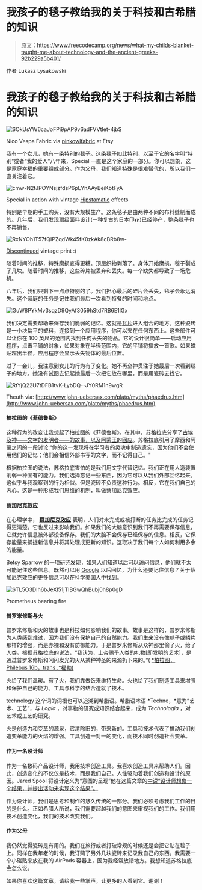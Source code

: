 # 我孩子的毯子教给我的关于科技和古希腊的知识

> 原文：<https://www.freecodecamp.org/news/what-my-childs-blanket-taught-me-about-technology-and-the-ancient-greeks-92b229a5b401/>

作者 Lukasz Lysakowski

# 我孩子的毯子教给我的关于科技和古希腊的知识

![6OkUsYW6caJoFPi9pAP9v6adFVVtIet-4jbS](img/70431b68ed01e96186940dbfd9da2151.png)

Nico Vespa Fabric via [pinkowlfabric](https://www.etsy.com/shop/pinkowlfabric?ref=l2-shopheader-name) at Etsy

我有一个女儿，她有一条特别的毯子。这条毯子如此特别，以至于它的名字叫“特别”或者“我的爱人”八年来，Special 一直是这个家庭的一部分。你可以想象，这是家庭幸福的重要组成部分。作为父母，我们知道特殊是很难替代的，所以我们一直关注着它。

![cmw-N2tJPOYNsjzfdsP6pLYhAAyBeiKbtFyA](img/79589ff24e7e7dda40bccb4aea630ae3.png)

Special in action with vintage [Hipstamatic](http://hipstamatic.com/) effects

特别是早期的手工购买，没有大规模生产。这条毯子是由两种不同的布料缝制而成的。几年后，我们发现顶级面料设计(一种复古的日本印花)已经停产，整条毯子也不再销售。

![RxNYOh1T57fQIPZqdWk45fK0zkAk8cBRb8w-](img/59287af316772667ae2521a130969f07.png)

[Discontinued](https://www.etsy.com/listing/202281357/echino-nico-vespa-fabric-echino-scooter) vintage print :(

随着时间的推移，特殊磨损变得更糟。顶层织物剥落了。身体开始磨损。毯子裂成了几块。随着时间的推移，这些碎片被丢弃和丢失。每一个缺失都导致了一场危机。

八年后，我们只剩下一点点特别的了。我们担心最后的碎片会丢失，毯子会永远消失。这个家庭的任务是记住我们最后一次看到特餐的时间和地点。

![GuW8PYkMv3sqzD9QyAf3059hStd7RB6E1IGx](img/2e2378e51f2af6ed8dbe0e692a962f11.png)

我们决定需要帮助来保存我们脆弱的记忆。这就是[瓦片](https://www.thetileapp.com)进入组合的地方。这种瓷砖是一小块扁平的塑料，连接到一个应用程序，你可以夹在任何东西上。这些部件可以让你在 100 英尺的范围内找到任何丢失的物品。它的设计很简单——启动应用程序，点击平铺的对象，如果对象在半径范围内，它的平铺将播放一首歌。如果磁贴超出半径，应用程序会显示丢失物体的最后位置。

过了一会儿，我注意到女儿的行为有了变化。她不再全神贯注于她最后一次看到毯子的地方。她没有试图去记起她最后一次把它放在哪里，而是用瓷砖去找它。

![RtYjQ22U7tDFB1tvK-LybDQ--JY0RM1n9wgR](img/c4571f333ae726fafefec5dab8e7acec.png)

Theuth via: [http://www.john-uebersax.com/plato/myths/phaedrus.htm](http://www.john-uebersax.com/plato/myths/phaedrus.htm)

#### 柏拉图的《菲德鲁斯》

这种行为的改变让我想起了柏拉图的《菲德鲁斯》。在其中，苏格拉底分享了[古埃及神——文字的发明者——的故事，以及阿蒙王的回应](http://outofthejungle.blogspot.com/2007/11/socrates-objections-to-writing.html)。苏格拉底引用了摩西和阿蒙之间的一段讨论:“你的这一发现将在学习者的灵魂中制造遗忘，因为他们不会使用他们的记忆；他们会相信外部书写的文字，而不记得自己。"

根据柏拉图的说法，苏格拉底害怕的是我们用文字代替记忆。我们正在用人造装置削弱一种固有的能力。我们选择忘记一些东西，因为它可以从我们外部回忆起来。这似乎与我观察到的行为相似。但是瓷砖不负责这种行为。相反，它在我们自己的内心。这是一种形成我们思维的机制，叫做蔡加尼克效应。

#### 蔡加尼克效应

在心理学中， [**蔡加尼克效应**](https://en.wikipedia.org/wiki/Zeigarnik_effect) 表明，人们对未完成或被打断的任务比完成的任务记得更清楚。它也反过来影响我们。如果我们的大脑意识到我们不再需要保存信息，它就允许信息被外部设备保存。我们的大脑不会保存已经保存的信息。相反，它保存能量来捕捉新信息并将其处理成更新的知识。这取决于我们每个人如何利用多余的能量。

Betsy Sparrow 的一项研究发现，如果人们知道以后可以访问信息，他们就不太可能记住这些信息。既然可以用 [Google](https://www.google.com) 以后回忆，为什么还要记住信息？关于蔡加尼克效应的更多信息可以在[科学美国人](https://blogs.scientificamerican.com/literally-psyched/on-writing-memory-and-forgetting-socrates-and-hemingway-take-on-zeigarnik/)中找到。

![6TL5O3DIh6bJeXI51jTIBGwQhBubj0h8p0gD](img/8e39f4312a07a65277f0232fadca49ec.png)

Prometheus bearing fire

#### 普罗米修斯与火

普罗米修斯和火的故事也是科技如何影响我们的故事。故事是这样的，普罗米修斯为人类感到难过，因为我们没有保护自己的自然能力。我们生来没有像爪子或鳞片那样的增强，而是赤裸和没有防御能力。于是普罗米修斯从众神那里偷了火，给了人类。根据苏格拉底的说法，“我认为，上帝赐予人类的礼物[即发明的艺术]，是通过普罗米修斯和闪闪发光的火从某种神圣的来源扔下来的。”( [*柏拉图，Philebus 16b，trans .*福勒)](http://www.theoi.com/Titan/TitanPrometheus.html)

火给了我们温暖。有了火，我们靠做饭来维持生命。火也给了我们制造工具来增强和保护自己的能力。工具与科学的结合造就了技术。

technology 这个词的词根也可以追溯到希腊语。希腊语术语 *Techne，*意为“艺术、工艺”，与 *Logia* ，对事物的研究或知识结合起来，成为 *Technologia* ，对艺术或工艺的研究。

火是创造力和变革的源泉，它清除旧的，带来新的。工具和技术代表了推动我们创造变革能力的火焰的增强。工具创造一对一的变化，而技术同时创造社会变革。

#### 作为一名设计师

作为一名数码产品设计师，我用技术创造工具。我喜欢创造工具来帮助人们。因此，创造变化的不仅仅是技术，而是我们自己。人性驱动着我们创造和设计的原因。Jared Spool 将设计定义为“意图的呈现”他在这篇文章的[中说“设计师想象一个结果，并提出活动来实现这个结果”。](https://articles.uie.com/design_rendering_intent/)

作为设计师，我们是思考和制作的悠久传统的一部分。我们必须考虑我们工作的目的是什么。正如希腊人所说，我们需要超越我们的意图来审视我们的工作。我们用技术创造变化，我们的技术改变我们。

#### 作为父母

我仍然觉得瓷砖是有用的。我们在旅行或者打破常规的时候还是会把它贴在毯子上。同样在我年老的时候，我订购了另外几块瓷砖来记录我自己的东西。我需要一个小磁贴来放在我的 AirPods 容器上，因为我经常放错地方。我想知道苏格拉底会怎么说。

如果你喜欢这篇文章，请给我一些掌声，让更多的人看到它。谢谢！